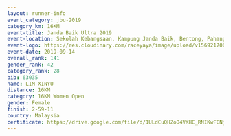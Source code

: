 ```yaml
---
layout: runner-info 
event_category: jbu-2019 
category_km: 16KM 
event-title: Janda Baik Ultra 2019
event-location: Sekolah Kebangsaan, Kampung Janda Baik, Bentong, Pahang, Malaysia 
event-logo: https://res.cloudinary.com/raceyaya/image/upload/v1569217009/logo/janda-baik_vch1pc.jpg 
event-date: 2019-09-14 
overall_rank: 141
gender_rank: 42
category_rank: 28
bib: 63035
name: LIM XINYU
distance: 16KM
category: 16KM Women Open
gender: Female
finish: 2-59-11
country: Malaysia
certificate: https://drive.google.com/file/d/1ULdCuQHZoO4VKHC_RNIKwFCNj56Jpyw4/view?usp=sharing
---
```

